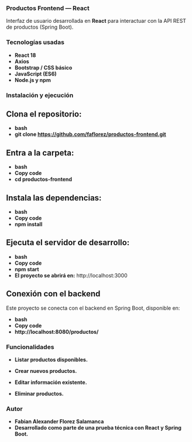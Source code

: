 ### Productos Frontend — React

Interfaz de usuario desarrollada en **React** para interactuar con la API REST de productos (Spring Boot).

### Tecnologías usadas

- **React 18**
- **Axios**
- **Bootstrap / CSS básico**
- **JavaScript (ES6)**
- **Node.js y npm**

### Instalación y ejecución

## Clona el repositorio:

- **bash**
- **git clone https://github.com/faflorez/productos-frontend.git**

## Entra a la carpeta:

- **bash**
- **Copy code**
- **cd productos-frontend**

## Instala las dependencias:

- **bash**
- **Copy code**
- **npm install**

## Ejecuta el servidor de desarrollo:

- **bash**
- **Copy code**
- **npm start**
- **El proyecto se abrirá en:**
http://localhost:3000

## Conexión con el backend
Este proyecto se conecta con el backend en Spring Boot, disponible en:

- **bash**
- **Copy code**
- **http://localhost:8080/productos/**

### Funcionalidades

- **Listar productos disponibles.**

- **Crear nuevos productos.**

- **Editar información existente.**

- **Eliminar productos.**

### Autor
- **Fabian Alexander Florez Salamanca**
- **Desarrollado como parte de una prueba técnica con React y Spring Boot.**
